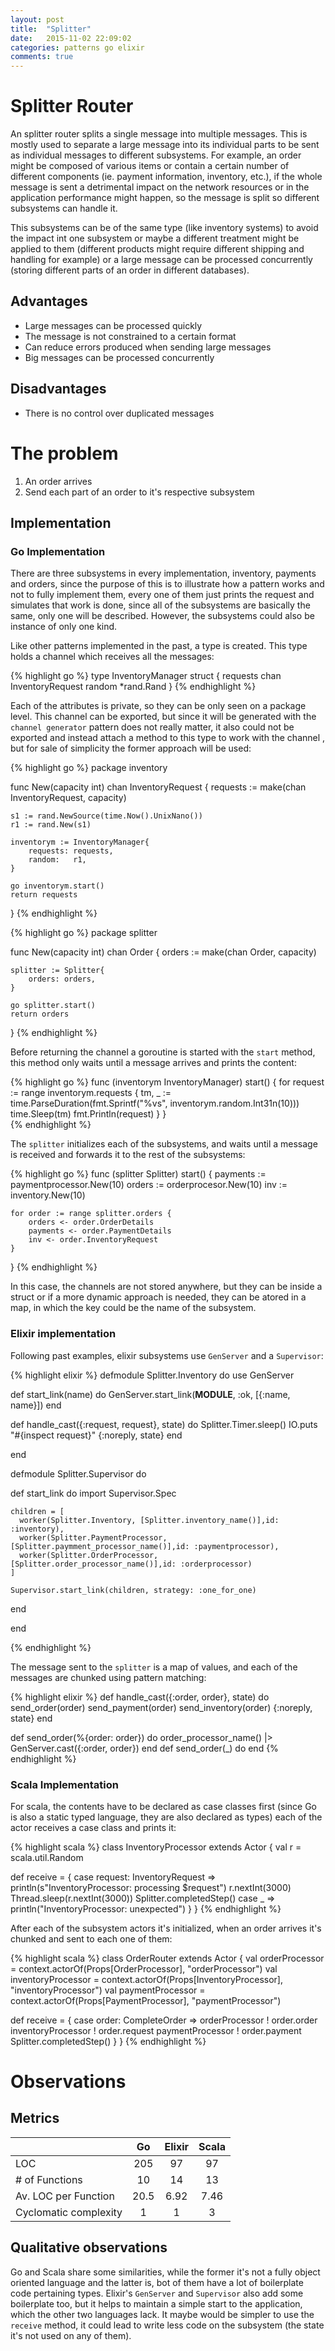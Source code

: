 ```yaml
---
layout: post
title:  "Splitter"
date:   2015-11-02 22:09:02
categories: patterns go elixir
comments: true
---
```


# Splitter Router

An splitter router splits a single message into multiple messages. This is mostly used to separate a large message into its individual parts to be sent as individual messages to different subsystems. For example, an order might be composed of various items or contain a certain number of different components (ie. payment information, inventory, etc.), if the whole message is sent a detrimental impact on the network resources or in the application performance might happen, so the message is split so different subsystems can handle it.

<script src="/assets/js/processing.min.js"></script>
<canvas data-processing-sources="/assets/processing/splitter.pde"></canvas>

This subsystems can be of the same type (like inventory systems) to avoid the impact int one subsystem or maybe a different treatment might be applied to them (different products might require different shipping and handling for example) or a large message can be processed concurrently (storing different parts of an order in different databases).

## Advantages

- Large messages can be processed quickly
- The message is not constrained to a certain format
- Can reduce errors produced when sending large messages
- Big messages can be processed concurrently

## Disadvantages

- There is no control over duplicated messages

# The problem

1. An order arrives
2. Send each part of an order to it's respective subsystem

## Implementation

### Go Implementation

There are three subsystems in every implementation, inventory, payments and orders, since the purpose of this is to illustrate how a pattern works and not to fully implement them, every one of them just prints the request and simulates that work is done, since all of the subsystems are basically the same, only one will be described. However, the subsystems could also be instance of only one kind.

Like other patterns implemented in the past, a type is created. This type holds a channel which receives all the messages:

{% highlight go %}
type InventoryManager struct {
	requests chan InventoryRequest
	random   *rand.Rand
}
{% endhighlight %}

Each of the attributes is private, so they can be only seen on a package level. This channel can be exported, but since it will be generated with the `channel generator` pattern does not really matter, it also could not be exported and instead attach a method to this type to work with the channel , but for sale of simplicity the former approach will be used:

{% highlight go %}
package inventory

func New(capacity int) chan InventoryRequest {
	requests := make(chan InventoryRequest, capacity)

	s1 := rand.NewSource(time.Now().UnixNano())
	r1 := rand.New(s1)

	inventorym := InventoryManager{
		requests: requests,
		random:   r1,
	}

	go inventorym.start()
	return requests
}
{% endhighlight %}

{% highlight go %}
package splitter

func New(capacity int) chan Order {
	orders := make(chan Order, capacity)

	splitter := Splitter{
		orders: orders,
	}

	go splitter.start()
	return orders
}
{% endhighlight %}

Before returning the channel a goroutine is started with the `start` method, this method only waits until a message arrives and prints the content:

{% highlight go %}
func (inventorym InventoryManager) start() {
	for request := range inventorym.requests {
		tm, _ := time.ParseDuration(fmt.Sprintf("%vs", inventorym.random.Int31n(10)))
		time.Sleep(tm)
		fmt.Println(request)
	}
}  
{% endhighlight %}



The `splitter` initializes each of the subsystems, and waits until a message is received and forwards it to the rest of the subsystems:

{% highlight go %}
func (splitter Splitter) start() {
	payments := paymentprocessor.New(10)
	orders := orderprocesor.New(10)
	inv := inventory.New(10)

	for order := range splitter.orders {
		orders <- order.OrderDetails
		payments <- order.PaymentDetails
		inv <- order.InventoryRequest
	}
}
{% endhighlight %}

In this case, the channels are not stored anywhere, but they can be inside a struct or if a more dynamic approach is needed, they can be atored in a map, in which the key could be the name of the subsystem.

### Elixir implementation

Following past examples, elixir subsystems use `GenServer` and a `Supervisor`:

{% highlight elixir %}
defmodule Splitter.Inventory do
  use GenServer

  def start_link(name) do
    GenServer.start_link(__MODULE__, :ok, [{:name, name}])
  end

  def handle_cast({:request, request}, state) do
    Splitter.Timer.sleep()
    IO.puts "#{inspect request}"
    {:noreply, state}
  end

end

defmodule Splitter.Supervisor do

  def start_link do
    import Supervisor.Spec

    children = [
      worker(Splitter.Inventory, [Splitter.inventory_name()],id: :inventory),
      worker(Splitter.PaymentProcessor, [Splitter.paymment_processor_name()],id: :paymentprocessor),
      worker(Splitter.OrderProcessor, [Splitter.order_processor_name()],id: :orderprocessor)
    ]

    Supervisor.start_link(children, strategy: :one_for_one)
  end

end

{% endhighlight %}

The message sent to the `splitter` is a map of values, and each of the messages are chunked using pattern matching:

{% highlight elixir %}
def handle_cast({:order, order}, state) do
  send_order(order)
  send_payment(order)
  send_inventory(order)
  {:noreply, state}
end

def send_order(%{order: order}) do
  order_processor_name()
  |> GenServer.cast({:order, order})
end
def send_order(_) do
end
{% endhighlight %}

### Scala Implementation

For scala, the contents have to be declared as case classes first (since Go is also a static typed language, they are also declared as types) each of the actor receives a case class and prints it:

{% highlight scala %}
class InventoryProcessor extends Actor {
  val r = scala.util.Random

  def receive = {
    case request: InventoryRequest =>
      println(s"InventoryProcessor: processing $request")
      r.nextInt(3000)
      Thread.sleep(r.nextInt(3000))
      Splitter.completedStep()
    case _ =>
      println("InventoryProcessor: unexpected")
  }
}
{% endhighlight %}


After each of the subsystem actors it's initialized, when an order arrives it's chunked and sent to each one of them:

{% highlight scala %}
class OrderRouter extends Actor {
  val orderProcessor = context.actorOf(Props[OrderProcessor], "orderProcessor")
  val inventoryProcessor = context.actorOf(Props[InventoryProcessor], "inventoryProcessor")
  val paymentProcessor = context.actorOf(Props[PaymentProcessor], "paymentProcessor")

  def receive = {
    case order: CompleteOrder =>
      orderProcessor ! order.order
      inventoryProcessor ! order.request
      paymentProcessor ! order.payment
      Splitter.completedStep()
  }
}
{% endhighlight %}

# Observations

## Metrics

|                       |   Go   |  Elixir | Scala |
|-----------------------|:------:|:-------:|:-----:|
| LOC                   | 205    |  97     |   97  |
| # of Functions        |  10    |   14    |   13  |
| Av. LOC per Function  |  20.5  |   6.92  |   7.46|
| Cyclomatic complexity |    1   |    1    |    3  |
## Qualitative observations

Go and Scala share some similarities, while the former it's not a fully object oriented language and the latter is, bot of them have a lot of boilerplate code pertaining types. Elixir's `GenServer` and `Supervisor` also add some boilerplate too, but it helps to maintain a simple start to the application, which the other two languages lack. It maybe would be simpler to use the `receive` method, it could lead to write less code on the subsystem (the state it's not used on any of them).

